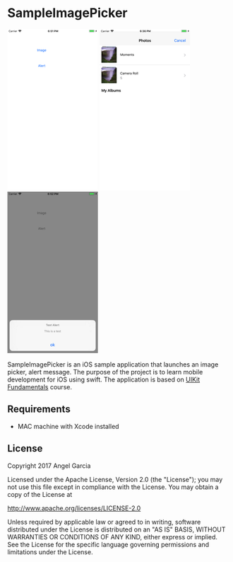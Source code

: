 # SampleImagePicker


![Scheme](/screenshots/SimulatorScreenShot-iPhone8Plus-2017-11-01at18.51.54.png)
![Scheme](/screenshots/SimulatorScreenShot-iPhone8Plus-2017-11-01at18.36.01.png)
![Scheme](/screenshots/SimulatorScreenShot-iPhone8Plus-2017-11-01at18.52.04.png)


SampleImagePicker is an iOS sample application that launches an image picker, alert message.
The purpose of the project is to learn mobile development for iOS using swift.
The application is based on [UIKit Fundamentals](https://www.udacity.com/course/uikit-fundamentals--ud788) course.


## Requirements
- MAC machine with Xcode installed



## License

Copyright 2017 Angel Garcia

Licensed under the Apache License, Version 2.0 (the "License"); you may not use this file except in compliance with the License. You may obtain a copy of the License at

http://www.apache.org/licenses/LICENSE-2.0

Unless required by applicable law or agreed to in writing, software distributed under the License is distributed on an "AS IS" BASIS, WITHOUT WARRANTIES OR CONDITIONS OF ANY KIND, either express or implied. See the License for the specific language governing permissions and limitations under the License.

